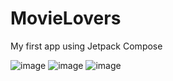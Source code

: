 # MovieLovers

My first app using Jetpack Compose

![image](https://user-images.githubusercontent.com/30203909/125502387-e2c36b8f-3060-4977-8312-7bbcd85e245c.png)
![image](https://user-images.githubusercontent.com/30203909/125502538-0ca14547-3714-4b42-92ca-028bcfd5e54e.png)
![image](https://user-images.githubusercontent.com/30203909/125502582-6724078d-9d60-4e77-bf7f-aa3fc5658f0a.png)
